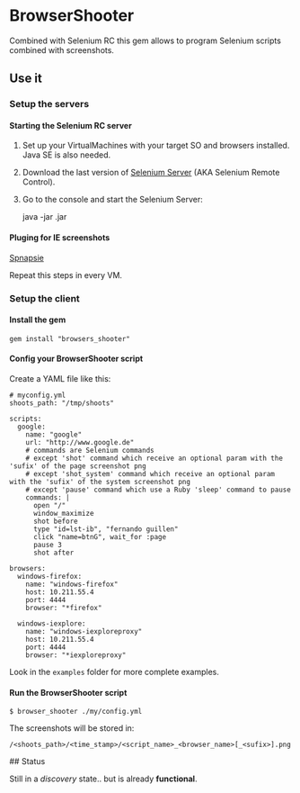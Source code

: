 # BrowserShooter

Combined with Selenium RC this gem allows to program Selenium scripts combined with screenshots.

## Use it

### Setup the servers

#### Starting the Selenium RC server

1. Set up your VirtualMachines with your target SO and browsers installed. Java SE is also needed.
2. Download the last version of [Selenium Server](http://seleniumhq.org/download/) (AKA Selenium Remote Control).
3. Go to the console and start the Selenium Server:

    java -jar <your selenium server file>.jar


#### Pluging for IE screenshots

[Spnapsie](http://snapsie.sourceforge.net/)

Repeat this steps in every VM.

### Setup the client

#### Install the gem

    gem install "browsers_shooter"

#### Config your BrowserShooter script

Create a YAML file like this:

    # myconfig.yml
    shoots_path: "/tmp/shoots"

    scripts:
      google:
        name: "google"
        url: "http://www.google.de"
        # commands are Selenium commands
        # except 'shot' command which receive an optional param with the 'sufix' of the page screenshot png
        # except 'shot_system' command which receive an optional param with the 'sufix' of the system screenshot png
        # except 'pause' command which use a Ruby 'sleep' command to pause
        commands: |
          open "/"
          window_maximize
          shot before
          type "id=lst-ib", "fernando guillen"
          click "name=btnG", wait_for :page
          pause 3
          shot after

    browsers:
      windows-firefox:
        name: "windows-firefox"
        host: 10.211.55.4
        port: 4444
        browser: "*firefox"

      windows-iexplore:
        name: "windows-iexploreproxy"
        host: 10.211.55.4
        port: 4444
        browser: "*iexploreproxy"

Look in the `examples` folder for more complete examples.


#### Run the BrowserShooter script

    $ browser_shooter ./my/config.yml

The screenshots will be stored in:

    /<shoots_path>/<time_stamp>/<script_name>_<browser_name>[_<sufix>].png

## Status

Still in a _discovery_ state.. but is already **functional**.